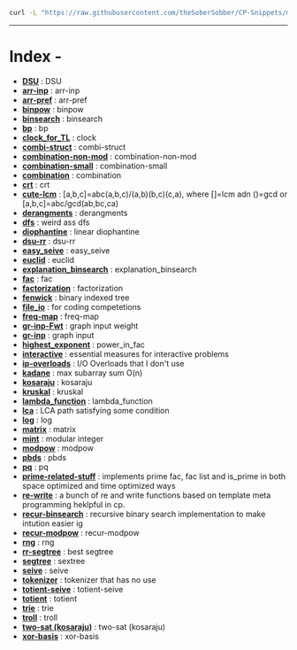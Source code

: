 ```bash
curl -L "https://raw.githubusercontent.com/theSoberSobber/CP-Snippets/main/snippets.json" > snippets.json
```
---
# Index - 


- **[DSU](https://github.com/theSoberSobber/CP-Snippets/blob/main/snippets.json#L2)** : DSU 
- **[arr-inp](https://github.com/theSoberSobber/CP-Snippets/blob/main/snippets.json#L37)** : arr-inp 
- **[arr-pref](https://github.com/theSoberSobber/CP-Snippets/blob/main/snippets.json#L45)** : arr-pref 
- **[binpow](https://github.com/theSoberSobber/CP-Snippets/blob/main/snippets.json#L53)** : binpow 
- **[binsearch](https://github.com/theSoberSobber/CP-Snippets/blob/main/snippets.json#L68)** : binsearch 
- **[bp](https://github.com/theSoberSobber/CP-Snippets/blob/main/snippets.json#L89)** : bp 
- **[clock_for_TL](https://github.com/theSoberSobber/CP-Snippets/blob/main/snippets.json#L167)** : clock 
- **[combi-struct](https://github.com/theSoberSobber/CP-Snippets/blob/main/snippets.json#L179)** : combi-struct 
- **[combination-non-mod](https://github.com/theSoberSobber/CP-Snippets/blob/main/snippets.json#L230)** : combination-non-mod 
- **[combination-small](https://github.com/theSoberSobber/CP-Snippets/blob/main/snippets.json#L247)** : combination-small 
- **[combination](https://github.com/theSoberSobber/CP-Snippets/blob/main/snippets.json#L263)** : combination 
- **[crt](https://github.com/theSoberSobber/CP-Snippets/blob/main/snippets.json#L276)** : crt 
- **[cute-lcm](https://github.com/theSoberSobber/CP-Snippets/blob/main/snippets.json#L300)** : [a,b,c]=abc(a,b,c)/(a,b)(b,c)(c,a), where []=lcm adn ()=gcd or [a,b,c]=abc/gcd(ab,bc,ca) 
- **[derangments](https://github.com/theSoberSobber/CP-Snippets/blob/main/snippets.json#L310)** : derangments 
- **[dfs](https://github.com/theSoberSobber/CP-Snippets/blob/main/snippets.json#L323)** : weird ass dfs 
- **[diophantine](https://github.com/theSoberSobber/CP-Snippets/blob/main/snippets.json#L343)** : linear diophantine 
- **[dsu-rr](https://github.com/theSoberSobber/CP-Snippets/blob/main/snippets.json#L419)** : dsu-rr 
- **[easy_seive](https://github.com/theSoberSobber/CP-Snippets/blob/main/snippets.json#L458)** : easy_seive 
- **[euclid](https://github.com/theSoberSobber/CP-Snippets/blob/main/snippets.json#L477)** : euclid 
- **[explanation_binsearch](https://github.com/theSoberSobber/CP-Snippets/blob/main/snippets.json#L502)** : explanation_binsearch 
- **[fac](https://github.com/theSoberSobber/CP-Snippets/blob/main/snippets.json#L537)** : fac 
- **[factorization](https://github.com/theSoberSobber/CP-Snippets/blob/main/snippets.json#L551)** : factorization 
- **[fenwick](https://github.com/theSoberSobber/CP-Snippets/blob/main/snippets.json#L581)** : binary indexed tree 
- **[file_io](https://github.com/theSoberSobber/CP-Snippets/blob/main/snippets.json#L621)** : for coding competetions 
- **[freq-map](https://github.com/theSoberSobber/CP-Snippets/blob/main/snippets.json#L631)** : freq-map 
- **[gr-inp-Fwt](https://github.com/theSoberSobber/CP-Snippets/blob/main/snippets.json#L642)** : graph input weight 
- **[gr-inp](https://github.com/theSoberSobber/CP-Snippets/blob/main/snippets.json#L655)** : graph input 
- **[highest_exponent](https://github.com/theSoberSobber/CP-Snippets/blob/main/snippets.json#L668)** : power_in_fac 
- **[interactive](https://github.com/theSoberSobber/CP-Snippets/blob/main/snippets.json#L683)** : essential measures for interactive problems 
- **[ip-overloads](https://github.com/theSoberSobber/CP-Snippets/blob/main/snippets.json#L708)** : I/O Overloads that I don't use 
- **[kadane](https://github.com/theSoberSobber/CP-Snippets/blob/main/snippets.json#L725)** : max subarray sum O(n) 
- **[kosaraju](https://github.com/theSoberSobber/CP-Snippets/blob/main/snippets.json#L741)** : kosaraju 
- **[kruskal](https://github.com/theSoberSobber/CP-Snippets/blob/main/snippets.json#L821)** : kruskal 
- **[lambda_function](https://github.com/theSoberSobber/CP-Snippets/blob/main/snippets.json#L842)** : lambda_function 
- **[lca](https://github.com/theSoberSobber/CP-Snippets/blob/main/snippets.json#L851)** : LCA path satisfying some condition 
- **[log](https://github.com/theSoberSobber/CP-Snippets/blob/main/snippets.json#L912)** : log 
- **[matrix](https://github.com/theSoberSobber/CP-Snippets/blob/main/snippets.json#L943)** : matrix 
- **[mint](https://github.com/theSoberSobber/CP-Snippets/blob/main/snippets.json#L994)** : modular integer 
- **[modpow](https://github.com/theSoberSobber/CP-Snippets/blob/main/snippets.json#L1053)** : modpow 
- **[pbds](https://github.com/theSoberSobber/CP-Snippets/blob/main/snippets.json#L1069)** : pbds 
- **[pq](https://github.com/theSoberSobber/CP-Snippets/blob/main/snippets.json#L1084)** : pq 
- **[prime-related-stuff](https://github.com/theSoberSobber/CP-Snippets/blob/main/snippets.json#L1092)** : implements prime fac, fac list and is_prime in both space optimized and time optimized ways 
- **[re-write](https://github.com/theSoberSobber/CP-Snippets/blob/main/snippets.json#L1283)** : a bunch of re and write functions based on template meta programming heklpful in cp. 
- **[recur-binsearch](https://github.com/theSoberSobber/CP-Snippets/blob/main/snippets.json#L1305)** : recursive binary search implementation to make intution easier ig 
- **[recur-modpow](https://github.com/theSoberSobber/CP-Snippets/blob/main/snippets.json#L1322)** : recur-modpow 
- **[rng](https://github.com/theSoberSobber/CP-Snippets/blob/main/snippets.json#L1338)** : rng 
- **[rr-segtree](https://github.com/theSoberSobber/CP-Snippets/blob/main/snippets.json#L1347)** : best segtree 
- **[segtree](https://github.com/theSoberSobber/CP-Snippets/blob/main/snippets.json#L1491)** : sextree 
- **[seive](https://github.com/theSoberSobber/CP-Snippets/blob/main/snippets.json#L1605)** : seive 
- **[tokenizer](https://github.com/theSoberSobber/CP-Snippets/blob/main/snippets.json#L1623)** : tokenizer that has no use 
- **[totient-seive](https://github.com/theSoberSobber/CP-Snippets/blob/main/snippets.json#L1630)** : totient-seive 
- **[totient](https://github.com/theSoberSobber/CP-Snippets/blob/main/snippets.json#L1644)** : totient 
- **[trie](https://github.com/theSoberSobber/CP-Snippets/blob/main/snippets.json#L1664)** : trie 
- **[troll](https://github.com/theSoberSobber/CP-Snippets/blob/main/snippets.json#L1700)** : troll 
- **[two-sat (kosaraju)](https://github.com/theSoberSobber/CP-Snippets/blob/main/snippets.json#L1710)** : two-sat (kosaraju) 
- **[xor-basis](https://github.com/theSoberSobber/CP-Snippets/blob/main/snippets.json#L1847)** : xor-basis 